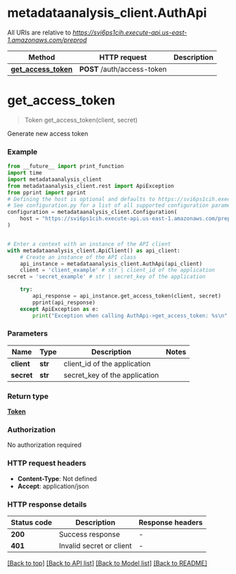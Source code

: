 # metadataanalysis_client.AuthApi

All URIs are relative to *https://svi6ps1cih.execute-api.us-east-1.amazonaws.com/preprod*

Method | HTTP request | Description
------------- | ------------- | -------------
[**get_access_token**](AuthApi.md#get_access_token) | **POST** /auth/access-token | 


# **get_access_token**
> Token get_access_token(client, secret)



Generate new access token

### Example

```python
from __future__ import print_function
import time
import metadataanalysis_client
from metadataanalysis_client.rest import ApiException
from pprint import pprint
# Defining the host is optional and defaults to https://svi6ps1cih.execute-api.us-east-1.amazonaws.com/preprod
# See configuration.py for a list of all supported configuration parameters.
configuration = metadataanalysis_client.Configuration(
    host = "https://svi6ps1cih.execute-api.us-east-1.amazonaws.com/preprod"
)


# Enter a context with an instance of the API client
with metadataanalysis_client.ApiClient() as api_client:
    # Create an instance of the API class
    api_instance = metadataanalysis_client.AuthApi(api_client)
    client = 'client_example' # str | client_id of the application
secret = 'secret_example' # str | secret_key of the application

    try:
        api_response = api_instance.get_access_token(client, secret)
        pprint(api_response)
    except ApiException as e:
        print("Exception when calling AuthApi->get_access_token: %s\n" % e)
```

### Parameters

Name | Type | Description  | Notes
------------- | ------------- | ------------- | -------------
 **client** | **str**| client_id of the application | 
 **secret** | **str**| secret_key of the application | 

### Return type

[**Token**](Token.md)

### Authorization

No authorization required

### HTTP request headers

 - **Content-Type**: Not defined
 - **Accept**: application/json

### HTTP response details
| Status code | Description | Response headers |
|-------------|-------------|------------------|
**200** | Success response |  -  |
**401** | Invalid secret or client |  -  |

[[Back to top]](#) [[Back to API list]](../README.md#documentation-for-api-endpoints) [[Back to Model list]](../README.md#documentation-for-models) [[Back to README]](../README.md)

